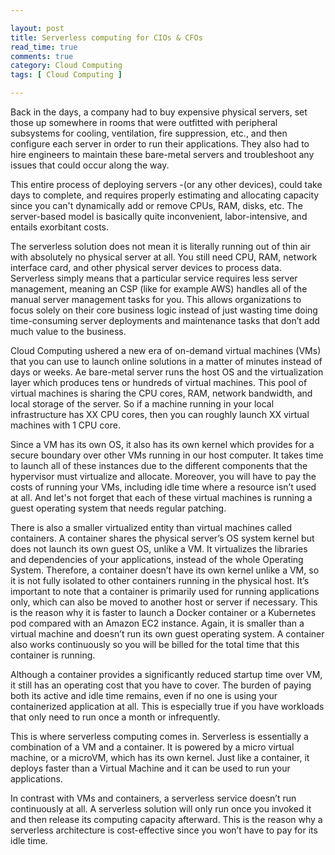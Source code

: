 ```yaml
---

layout: post
title: Serverless computing for CIOs & CFOs
read_time: true
comments: true
category: Cloud Computing
tags: [ Cloud Computing ]

---
```

 
Back in the days, a company had to buy expensive physical servers, set those up somewhere in rooms that were outfitted with peripheral subsystems for cooling, ventilation, fire suppression, etc., and then configure each server in order to run their applications. They also had to hire engineers to maintain these bare-metal servers and troubleshoot any issues that could occur along the way.
 
This entire process of deploying servers -(or any other devices), could take days to complete, and requires properly estimating and allocating capacity since you can't dynamically add or remove CPUs, RAM, disks, etc. The server-based model is basically quite inconvenient, labor-intensive, and entails exorbitant costs.
 
The serverless solution does not mean it is literally running out of thin air with absolutely no physical server at all. You still need CPU, RAM, network interface card, and other physical server devices to process data. Serverless simply means that a particular service requires less server management, meaning an CSP (like for example AWS) handles all of the manual server management tasks for you. This allows organizations to focus solely on their core business logic instead of just wasting time doing time-consuming server deployments and maintenance tasks that don’t add much value to the business.

Cloud Computing ushered a new era of on-demand virtual machines (VMs) that you can use to launch online solutions in a matter of minutes instead of days or weeks. Ae bare-metal server runs the host OS and the virtualization layer which produces tens or hundreds of virtual machines. This pool of virtual machines is sharing the CPU cores, RAM, network bandwidth, and local storage of the server. So if a machine running in your local infrastructure has XX CPU cores, then you can roughly launch XX virtual machines with 1 CPU core.

Since a VM has its own OS, it also has its own kernel which provides for a secure boundary over other VMs running in our host computer. It takes time to launch all of these instances due to the different components that the hypervisor must virtualize and allocate. Moreover, you will have to pay the costs of running your VMs, including idle time where a resource isn’t used at all. And let's not forget that each of these virtual machines is running a guest operating system that needs regular patching.
 
There is also a smaller virtualized entity than virtual machines called containers. A container shares the physical server’s OS system kernel but does not launch its own guest OS, unlike a VM. It virtualizes the libraries and dependencies of your applications, instead of the whole Operating System. Therefore, a container doesn’t have its own kernel unlike a VM, so it is not fully isolated to other containers running in the physical host. It’s important to note that a container is primarily used for running applications only, which can also be moved to another host or server if necessary. This is the reason why it is faster to launch a Docker container or a Kubernetes pod compared with an Amazon EC2 instance. Again, it is smaller than a virtual machine and doesn’t run its own guest operating system. A container also works continuously so you will be billed for the total time that this container is running.

Although a container provides a significantly reduced startup time over VM, it still has an operating cost that you have to cover. The burden of paying both its active and idle time remains, even if no one is using your containerized application at all. This is especially true if you have workloads that only need to run once a month or infrequently.

This is where serverless computing comes in. Serverless is essentially a combination of a VM and a container. It is powered by a micro virtual machine, or a microVM, which has its own kernel. Just like a container, it deploys faster than a Virtual Machine and it can be used to run your applications.

In contrast with VMs and containers, a serverless service doesn’t run continuously at all. A serverless solution will only run once you invoked it and then release its computing capacity afterward. This is the reason why a serverless architecture is cost-effective since you won’t have to pay for its idle time.
